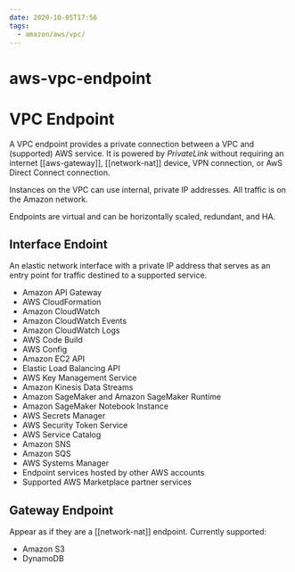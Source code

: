 ```yaml
---
date: 2020-10-05T17:56
tags:
  - amazon/aws/vpc/
---
```


# aws-vpc-endpoint
# VPC Endpoint


A VPC endpoint provides a private connection between a VPC
and (supported) AWS service. 
It is powered by *PrivateLink* without requiring an
internet [[aws-gateway]], [[network-nat]] device, VPN connection, or AwS
Direct Connect connection.

Instances on the VPC can use internal, private IP addresses.
All traffic is on the Amazon network.

Endpoints are virtual and can be horizontally scaled, redundant, and HA.

## Interface Endoint

An elastic network interface with a private IP address that
serves as an entry point for traffic destined to a supported service.

* Amazon API Gateway
* AWS CloudFormation
* Amazon CloudWatch
* Amazon CloudWatch Events
* Amazon CloudWatch Logs
* AWS Code Build
* AWS Config
* Amazon EC2 API
* Elastic Load Balancing API
* AWS Key Management Service
* Amazon Kinesis Data Streams
* Amazon SageMaker and Amazon SageMaker Runtime
* Amazon SageMaker Notebook Instance
* AWS Secrets Manager
* AWS Security Token Service
* AWS Service Catalog
* Amazon SNS
* Amazon SQS
* AWS Systems Manager
* Endpoint services hosted by other AWS accounts
* Supported AWS Marketplace partner services


## Gateway Endpoint

Appear as if they are a [[network-nat]] endpoint. Currently supported:
* Amazon S3
* DynamoDB

